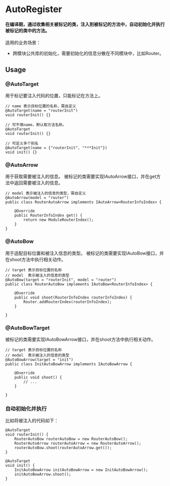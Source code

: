 # AutoRegister

#### 在编译期，通过收集相关被标记的类，注入到被标记的方法中，自动初始化并执行被标记的类中的方法。

适用的业务场景：

* 跨模块公共库的初始化，需要初始化的信息分散在不同模块中，比如Router。


## Usage

### @AutoTarget
用于标记要注入代码的位置，只能标记在方法上。

    // name 表示目标位置的名称，需自定义
    @AutoTarget(name = "routerInit")
    void routerInit() {}

    // 可不填name，默认取方法名称。
    @AutoTarget
    void routerInit() {}

    // 可定义多个别名
    @AutoTarget(name = {"routerInit", "***Init"})
    void init() {}

### @AutoArrow
用于获取需要被注入的信息。
被标记的类需要实现IAutoArrow接口，并在get方法中返回需要被注入的信息。


    // model 表示被注入的信息的类型，需自定义
    @AutoArrow(model = "router")
    public class RouterAutoArrow implements IAutoArrow<RouterInfoIndex> {

        @Override
        public RouterInfoIndex get() {
            return new ModuleRouterIndex();
        }
    }


### @AutoBow
用于适配目标位置和被注入信息的类型。
被标记的类需要实现IAutoBow接口，并在shoot方法中执行相关动作。

    // target 表示目标位置的名称
    // model  表示被注入的信息的类型
    @AutoBow(target = "routerInit", model = "router")
    public class RouterAutoBow implements IAutoBow<RouterInfoIndex> {

        @Override
        public void shoot(RouterInfoIndex routerInfoIndex) {
            Router.addRouterIndex(routerInfoIndex);
        }

    }

### @AutoBowTarget
被标记的类需要实现IAutoBowArrow接口，并在shoot方法中执行相关动作。

    // target 表示目标位置的名称
    // model  表示被注入的信息的类型
    @AutoBowArrow(target = "init")
    public class InitAutoBowArrow implements IAutoBowArrow {

        @Override
        public void shoot() {
            // ...
        }

    }

### 自动初始化并执行

比如将被注入的代码如下：

    @AutoTarget
    void routerInit() {
        RouterAutoBow routerAutoBow = new RouterAutoBow();
        RouterAutoArrow routerAutoArrow = new RouterAutoArrow();
        routerAutoBow.shoot(routerAutoArrow.get());
    }

    @AutoTarget
    void init() {
        InitAutoBowArrow initAutoBowArrow = new InitAutoBowArrow();
        initAutoBowArrow.shoot();
    }

